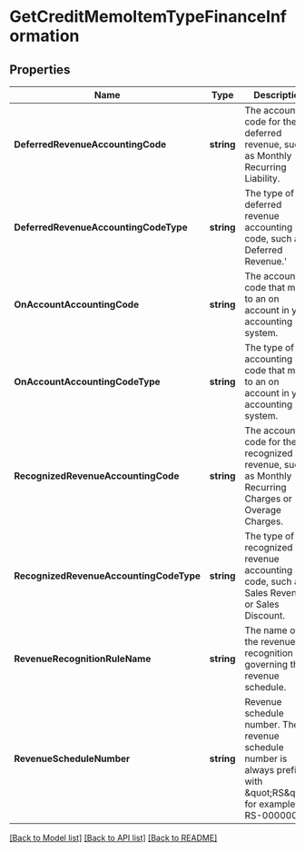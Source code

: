 # GetCreditMemoItemTypeFinanceInformation

## Properties
Name | Type | Description | Notes
------------ | ------------- | ------------- | -------------
**DeferredRevenueAccountingCode** | **string** | The accounting code for the deferred revenue, such as Monthly Recurring Liability.  | [optional] [default to null]
**DeferredRevenueAccountingCodeType** | **string** | The type of the deferred revenue accounting code, such as Deferred Revenue.&#39;  | [optional] [default to null]
**OnAccountAccountingCode** | **string** | The accounting code that maps to an on account in your accounting system.  | [optional] [default to null]
**OnAccountAccountingCodeType** | **string** | The type of the accounting code that maps to an on account in your accounting system.  | [optional] [default to null]
**RecognizedRevenueAccountingCode** | **string** | The accounting code for the recognized revenue, such as Monthly Recurring Charges or Overage Charges.  | [optional] [default to null]
**RecognizedRevenueAccountingCodeType** | **string** | The type of the recognized revenue accounting code, such as Sales Revenue or Sales Discount.  | [optional] [default to null]
**RevenueRecognitionRuleName** | **string** | The name of the revenue recognition rule governing the revenue schedule.  | [optional] [default to null]
**RevenueScheduleNumber** | **string** | Revenue schedule number. The revenue schedule number is always prefixed with \&quot;RS\&quot;, for example, RS-00000001.  | [optional] [default to null]

[[Back to Model list]](../README.md#documentation-for-models) [[Back to API list]](../README.md#documentation-for-api-endpoints) [[Back to README]](../README.md)



